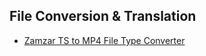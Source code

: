 ## File Conversion & Translation

- [Zamzar TS to MP4 File Type Converter](https://www.zamzar.com/convert/ts-to-mp4)